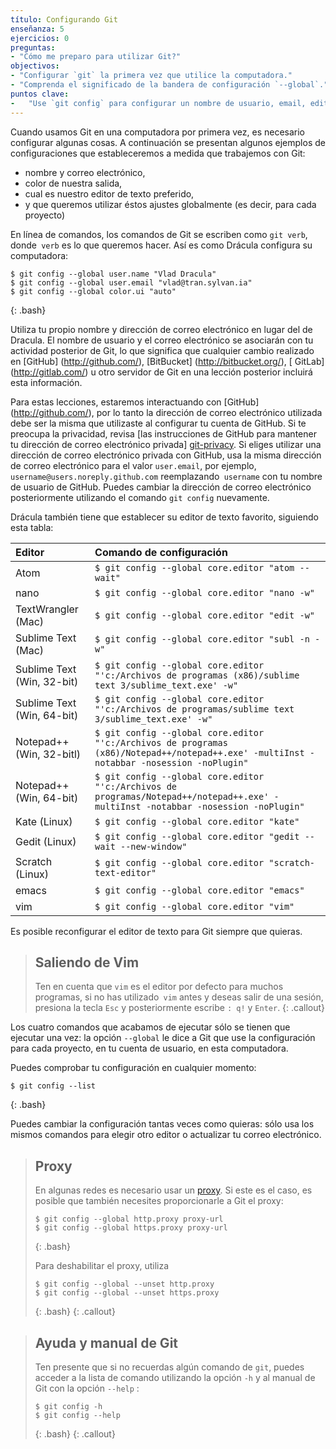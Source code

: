 ```yaml
---
título: Configurando Git
enseñanza: 5
ejercicios: 0
preguntas:
- "Cómo me preparo para utilizar Git?"
objectivos:
- "Configurar `git` la primera vez que utilice la computadora."
- "Comprenda el significado de la bandera de configuración `--global`."
puntos clave:
-   "Use `git config` para configurar un nombre de usuario, email, editor, y otras preferencias."
---
```


Cuando usamos Git en una computadora por primera vez, 
es necesario configurar algunas cosas. A continuación se presentan algunos ejemplos 
de configuraciones que estableceremos a medida que trabajemos con Git:

*   nombre y correo electrónico,
*   color de nuestra salida,
*   cual es nuestro editor de texto preferido,
*   y que queremos utilizar éstos ajustes globalmente (es decir, para cada proyecto)

En línea de comandos, los comandos de Git se escriben como `git verb`, 
donde` verb` es lo que queremos hacer. Así es como 
Drácula configura su computadora:

~~~
$ git config --global user.name "Vlad Dracula"
$ git config --global user.email "vlad@tran.sylvan.ia"
$ git config --global color.ui "auto"
~~~
{: .bash}

Utiliza tu propio nombre y dirección de correo electrónico en lugar del de Dracula. El nombre de usuario y el correo electrónico se asociarán con tu actividad posterior de Git, 
lo que significa que cualquier cambio realizado en
[GitHub] (http://github.com/), 
[BitBucket] (http://bitbucket.org/), 
[ GitLab] (http://gitlab.com/) u
otro servidor de Git 
en una lección posterior incluirá esta información.

Para estas lecciones, estaremos interactuando con [GitHub] (http://github.com/), por lo tanto la dirección de correo electrónico utilizada debe ser la misma que utilizaste al configurar tu cuenta de GitHub. Si te preocupa la privacidad, revisa [las instrucciones de GitHub para mantener tu dirección de correo electrónico privada] [git-privacy].
Si eliges utilizar una dirección de correo electrónico privada con GitHub, usa la misma dirección de correo electrónico para el valor `user.email`, por ejemplo, `username@users.noreply.github.com`  reemplazando` username` con tu nombre de usuario de GitHub. Puedes cambiar la dirección de correo electrónico posteriormente utilizando el comando `git config` nuevamente.

Drácula también tiene que establecer su editor de texto favorito, siguiendo esta tabla:

| Editor             | Comando de configuración                            |
|:-------------------|:-------------------------------------------------|
| Atom | `$ git config --global core.editor "atom --wait"`|
| nano               | `$ git config --global core.editor "nano -w"`    |
| TextWrangler (Mac)      | `$ git config --global core.editor "edit -w"`    |
| Sublime Text (Mac) | `$ git config --global core.editor "subl -n -w"` |
| Sublime Text (Win, 32-bit) | `$ git config --global core.editor "'c:/Archivos de programas (x86)/sublime text 3/sublime_text.exe' -w"` |
| Sublime Text (Win, 64-bit) | `$ git config --global core.editor "'c:/Archivos de programas/sublime text 3/sublime_text.exe' -w"` |
| Notepad++ (Win, 32-bitl)    | `$ git config --global core.editor "'c:/Archivos de programas (x86)/Notepad++/notepad++.exe' -multiInst -notabbar -nosession -noPlugin"`|
| Notepad++ (Win, 64-bit)    | `$ git config --global core.editor "'c:/Archivos de programas/Notepad++/notepad++.exe' -multiInst -notabbar -nosession -noPlugin"`|
| Kate (Linux)       | `$ git config --global core.editor "kate"`       |
| Gedit (Linux)      | `$ git config --global core.editor "gedit --wait --new-window"`   |
| Scratch (Linux)       | `$ git config --global core.editor "scratch-text-editor"`  |
| emacs              | `$ git config --global core.editor "emacs"`   |
| vim                | `$ git config --global core.editor "vim"`   |

Es posible reconfigurar el editor de texto para Git siempre que quieras.

> ## Saliendo de Vim
>
>Ten en cuenta que `vim` es el editor por defecto para muchos programas, si no has utilizado` vim` antes y deseas salir de una sesión, presiona la tecla `Esc` y posteriormente escribe `: q!` y `Enter`.
{: .callout}

Los cuatro comandos que acabamos de ejecutar sólo se tienen que ejecutar una vez: la opción `--global` le dice a Git que use la configuración para cada proyecto, en tu cuenta de usuario, en esta computadora.

Puedes comprobar tu configuración en cualquier momento:

~~~
$ git config --list
~~~
{: .bash}

Puedes cambiar la configuración tantas veces como quieras: sólo usa los mismos comandos para elegir otro editor o actualizar tu correo electrónico.

> ## Proxy
>
> En algunas redes es necesario usar un
> [proxy](https://en.wikipedia.org/wiki/Proxy_server). Si este es el caso, es
> posible que también necesites proporcionarle a Git el proxy:
>
> ~~~
> $ git config --global http.proxy proxy-url
> $ git config --global https.proxy proxy-url
> ~~~
> {: .bash}
>
> Para deshabilitar el proxy, utiliza
>
> ~~~
> $ git config --global --unset http.proxy
> $ git config --global --unset https.proxy
> ~~~
> {: .bash}
{: .callout}

> ## Ayuda y manual de Git
>
> Ten presente que si no recuerdas algún comando de  `git`, puedes acceder a la lista de comando utilizando la opción `-h` y al manual de Git con la opción `--help` :
>
> ~~~
> $ git config -h
> $ git config --help
> ~~~
> {: .bash}
{: .callout}

[git-privacy]: https://help.github.com/articles/keeping-your-email-address-private/
